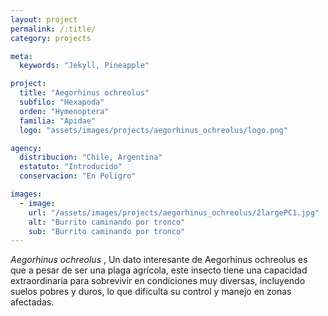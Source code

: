 ```yaml
---
layout: project
permalink: /:title/
category: projects

meta:
  keywords: "Jekyll, Pineapple"

project:
  title: "Aegorhinus ochreolus"
  subfilo: "Hexapoda"
  orden: "Hymenoptera"
  familia: "Apidae"
  logo: "assets/images/projects/aegorhinus_ochreolus/logo.png"

agency:
  distribucion: "Chile, Argentina"
  estatuto: "Introducido"
  conservacion: "En Peligro"

images:
  - image:
    url: "/assets/images/projects/aegorhinus_ochreolus/2largePC1.jpg"
    alt: "Burrito caminando por tronco"
    sub: "Burrito caminando por tronco"
---
```

<p><i>Aegorhinus ochreolus </i>, Un dato interesante de Aegorhinus ochreolus es que a pesar de ser una plaga agrícola, este insecto tiene una capacidad extraordinaria para sobrevivir en condiciones muy diversas, incluyendo suelos pobres y duros, lo que dificulta su control y manejo en zonas afectadas. </p>
